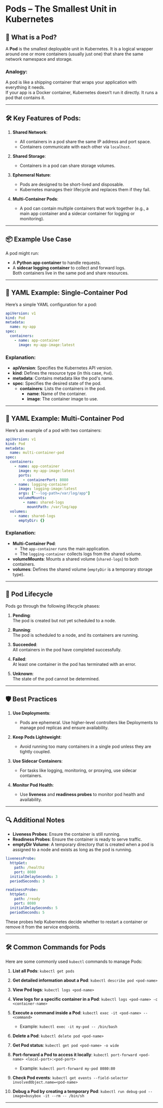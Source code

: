 # Pods – The Smallest Unit in Kubernetes

## 🧠 What is a Pod?
A **Pod** is the smallest deployable unit in Kubernetes. It is a logical wrapper around one or more containers (usually just one) that share the same network namespace and storage.

### Analogy:
A pod is like a shipping container that wraps your application with everything it needs.  
If your app is a Docker container, Kubernetes doesn’t run it directly. It runs a pod that contains it.

---

## 🛠 Key Features of Pods:
1. **Shared Network**:
    - All containers in a pod share the same IP address and port space.
    - Containers communicate with each other via `localhost`.

2. **Shared Storage**:
    - Containers in a pod can share storage volumes.

3. **Ephemeral Nature**:
    - Pods are designed to be short-lived and disposable.
    - Kubernetes manages their lifecycle and replaces them if they fail.

4. **Multi-Container Pods**:
    - A pod can contain multiple containers that work together (e.g., a main app container and a sidecar container for logging or monitoring).

---

## 📦 Example Use Case
A pod might run:
- A **Python app container** to handle requests.
- A **sidecar logging container** to collect and forward logs.  
Both containers live in the same pod and share resources.

---

## 🔧 YAML Example: Single-Container Pod
Here’s a simple YAML configuration for a pod:

```yaml
apiVersion: v1
kind: Pod
metadata:
  name: my-app
spec:
  containers:
    - name: app-container
      image: my-app-image:latest
```

### Explanation:
- **apiVersion**: Specifies the Kubernetes API version.
- **kind**: Defines the resource type (in this case, `Pod`).
- **metadata**: Contains metadata like the pod's name.
- **spec**: Specifies the desired state of the pod.
  - **containers**: Lists the containers in the pod.
    - **name**: Name of the container.
    - **image**: The container image to use.

---

## 🔧 YAML Example: Multi-Container Pod
Here’s an example of a pod with two containers:

```yaml
apiVersion: v1
kind: Pod
metadata:
  name: multi-container-pod
spec:
  containers:
    - name: app-container
      image: my-app-image:latest
      ports:
        - containerPort: 8080
    - name: logging-container
      image: logging-image:latest
      args: ["--log-path=/var/log/app"]
      volumeMounts:
        - name: shared-logs
          mountPath: /var/log/app
  volumes:
    - name: shared-logs
      emptyDir: {}
```

### Explanation:
- **Multi-Container Pod**:
  - The `app-container` runs the main application.
  - The `logging-container` collects logs from the shared volume.
- **volumeMounts**: Mounts a shared volume (`shared-logs`) to both containers.
- **volumes**: Defines the shared volume (`emptyDir` is a temporary storage type).

---

## 🔄 Pod Lifecycle
Pods go through the following lifecycle phases:

1. **Pending**:  
   The pod is created but not yet scheduled to a node.

2. **Running**:  
   The pod is scheduled to a node, and its containers are running.

3. **Succeeded**:  
   All containers in the pod have completed successfully.

4. **Failed**:  
   At least one container in the pod has terminated with an error.

5. **Unknown**:  
   The state of the pod cannot be determined.

---

## 🛡️ Best Practices

1. **Use Deployments**:
    - Pods are ephemeral. Use higher-level controllers like Deployments to manage pod replicas and ensure availability.

2. **Keep Pods Lightweight**:
    - Avoid running too many containers in a single pod unless they are tightly coupled.

3. **Use Sidecar Containers**:
    - For tasks like logging, monitoring, or proxying, use sidecar containers.

4. **Monitor Pod Health**:
    - Use **liveness** and **readiness probes** to monitor pod health and availability.

---

## 🔍 Additional Notes
- **Liveness Probes**: Ensure the container is still running.
- **Readiness Probes**: Ensure the container is ready to serve traffic.
- **emptyDir Volume**: A temporary directory that is created when a pod is assigned to a node and exists as long as the pod is running.

```yaml
livenessProbe:
  httpGet:
    path: /healthz
    port: 8080
  initialDelaySeconds: 3
  periodSeconds: 3

readinessProbe:
  httpGet:
    path: /ready
    port: 8080
  initialDelaySeconds: 5
  periodSeconds: 5
```

These probes help Kubernetes decide whether to restart a container or remove it from the service endpoints.

---

## 🛠️ Common Commands for Pods

Here are some commonly used `kubectl` commands to manage Pods:

1. **List all Pods**: `kubectl get pods`

2. **Get detailed information about a Pod**: `kubectl describe pod <pod-name>`

3. **View Pod logs**: `kubectl logs <pod-name>`

4. **View logs for a specific container in a Pod**: `kubectl logs <pod-name> -c <container-name>`

5. **Execute a command inside a Pod**: `kubectl exec -it <pod-name> -- <command>`
    - Example: `kubectl exec -it my-pod -- /bin/bash`

6. **Delete a Pod**: `kubectl delete pod <pod-name>`

7. **Get Pod status**: `kubectl get pod <pod-name> -o wide`

8. **Port-forward a Pod to access it locally**: `kubectl port-forward <pod-name> <local-port>:<pod-port>`
    - Example: `kubectl port-forward my-pod 8080:80`

9. **Check Pod events**: `kubectl get events --field-selector involvedObject.name=<pod-name>`

10. **Debug a Pod by creating a temporary Pod**: `kubectl run debug-pod --image=busybox -it --rm -- /bin/sh`

---
